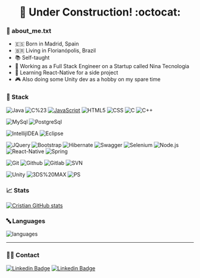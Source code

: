 
<h1 align="center"> 
	👷 Under Construction! :octocat:
</h1>

### 📝 about_me.txt

- 🇪🇸 Born in Madrid, Spain
- 🇧🇷 Living in Florianópolis, Brazil
- 📚 Self-taught
- 🔭 Working as a Full Stack Engineer on a Startup called Nina Tecnologia
- 🌱 Learning React-Native for a side project
- 🎮 Also doing some Unity dev as a hobby on my spare time

### 🔋 Stack

![Java](https://img.shields.io/badge/-Java-373737?&logo=Java&logoColor=B62829)
![C%23](https://img.shields.io/badge/-C%23-373737?&logo=C%20sharp&logoColor=68217A)
[![JavaScript](https://img.shields.io/badge/-JavaScript-373737?&logo=JavaScript&logoColor=ddc508)](https://github.com/AlvaroIsrael?tab=repositories&q=&type=&language=javascript)
![HTML5](https://img.shields.io/badge/-HTML5-373737?&logo=html5)
![CSS](https://img.shields.io/badge/-CSS-373737?&logo=css3&logoColor=1572B6)
![C](https://img.shields.io/badge/-C-373737?&logo=c)
![C++](https://img.shields.io/badge/-C%2B%2B-373737?&logo=c%2B%2B)


![MySql](https://img.shields.io/badge/-MySql-373737?&logo=MySQL)
![PostgreSql](https://img.shields.io/badge/-PostgreSql-373737?&logo=postgresql)

![IntellijIDEA](https://img.shields.io/badge/-Intellij%20IDEA-373737?&logo=IntelliJ%20IDEA&logoColor=fff)
![Eclipse](https://img.shields.io/badge/-Eclipse-373737?&logo=eclipseide&logoColor=2C2255)

![JQuery](https://img.shields.io/badge/-JQuery-373737?&logo=jquery)
![Bootstrap](https://img.shields.io/badge/-Bootstrap-373737?&logo=bootstrap)
![Hibernate](https://img.shields.io/badge/-Hibernate-373737?&logo=hibernate)
![Swagger](https://img.shields.io/badge/-Swagger-373737?&logo=swagger)
![Selenium](https://img.shields.io/badge/-Selenium-373737?&logo=selenium)
![Node.js](https://img.shields.io/badge/-Node-373737?&logo=node.js)
![React-Native](https://img.shields.io/badge/-React%20Native-373737?&logo=React)
![Spring](https://img.shields.io/badge/-Spring-373737?&logo=spring)


![Git](https://img.shields.io/badge/-Git-373737?&logo=git)
![Github](https://img.shields.io/badge/-Github-373737?&logo=github)
![Gitlab](https://img.shields.io/badge/-Gitlab-373737?&logo=gitlab)
![SVN](https://img.shields.io/badge/-SVN-373737?&logo=subversion)

![Unity](https://img.shields.io/badge/-Unity-373737?&logo=unity)
![3DS%20MAX](https://img.shields.io/badge/-3DS%20Max-373737?&logo=autodesk)
![PS](https://img.shields.io/badge/-PS-373737?&logo=adobe%20photoshop)

### 📈 Stats 
 
[![Cristian GitHub stats](https://github-readme-stats.vercel.app/api?username=cristiancll&theme=vision-friendly-dark&show_icons=true&custom_title=Cristian%20Github%20Stats&include_all_commits=true)](https://github.com/cristiancll/github-readme-stats)

### 🔤 Languages 
![languages](https://github-readme-stats.vercel.app/api/top-langs/?username=cristiancll&layout=compact&theme=vision-friendly-dark)


<hr>

### 👨‍💻 Contact
[![Linkedin Badge](https://img.shields.io/badge/-LinkedIn-blue?style=flat-square&logo=Linkedin&logoColor=white&link=https://www.linkedin.com/in/cristiancl/)](https://www.linkedin.com/in/cristiancl/)
[![Linkedin Badge](https://img.shields.io/badge/-Twitter-blue?style=flat-square&logo=Twitter&logoColor=white&link=https://twitter.com/cristiancll)](https://twitter.com/cristiancll)
